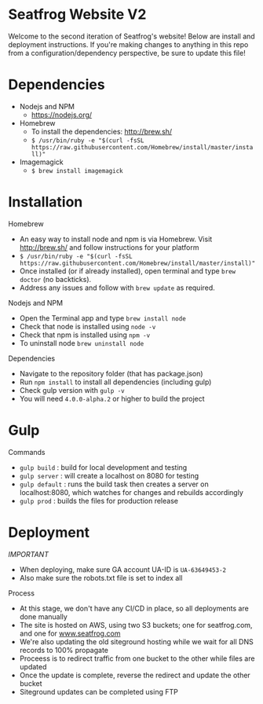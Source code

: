 Seatfrog Website V2
========================

Welcome to the second iteration of Seatfrog's website! Below are install and deployment instructions.
If you're making changes to anything in this repo from a configuration/dependency perspective, be sure to update this file!

Dependencies
========================

* Nodejs and NPM
  * https://nodejs.org/
* Homebrew
  * To install the dependencies: http://brew.sh/
  * `$ /usr/bin/ruby -e "$(curl -fsSL https://raw.githubusercontent.com/Homebrew/install/master/install)"`
* Imagemagick
  * `$ brew install imagemagick`

Installation
========================

Homebrew
- An easy way to install node and npm is via Homebrew. Visit http://brew.sh/ and follow instructions for your platform
- `$ /usr/bin/ruby -e "$(curl -fsSL https://raw.githubusercontent.com/Homebrew/install/master/install)"`  
- Once installed (or if already installed), open terminal and type `brew doctor` (no backticks).
- Address any issues and follow with `brew update` as required.

Nodejs and NPM
- Open the Terminal app and type `brew install node`
- Check that node is installed using `node -v`
- Check that npm is installed using `npm -v`
- To uninstall node `brew uninstall node`

Dependencies
- Navigate to the repository folder (that has package.json)
- Run `npm install` to install all dependencies (including gulp)
- Check gulp version with `gulp -v`
- You will need `4.0.0-alpha.2` or higher to build the project

Gulp
========================

Commands
- `gulp build` : build for local development and testing
- `gulp server` : will create a localhost on 8080 for testing
- `gulp default` : runs the build task then creates a server on localhost:8080, which watches for changes and rebuilds accordingly
- `gulp prod` : builds the files for production release

Deployment
========================

*IMPORTANT*
- When deploying, make sure GA account UA-ID is `UA-63649453-2`
- Also make sure the robots.txt file is set to index all

Process
- At this stage, we don't have any CI/CD in place, so all deployments are done manually
- The site is hosted on AWS, using two S3 buckets; one for seatfrog.com, and one for www.seatfrog.com
- We're also updating the old siteground hosting while we wait for all DNS records to 100% propagate
- Proceess is to redirect traffic from one bucket to the other while files are updated
- Once the update is complete, reverse the redirect and update the other bucket
- Siteground updates can be completed using FTP

